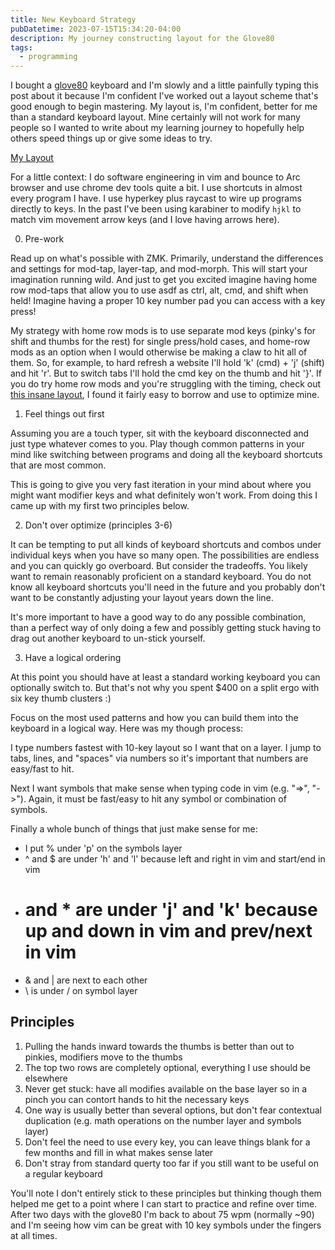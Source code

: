 ```yaml
---
title: New Keyboard Strategy
pubDatetime: 2023-07-15T15:34:20-04:00
description: My journey constructing layout for the Glove80
tags:
  - programming
---
```


I bought a [glove80](https://www.moergo.com/) keyboard and I'm slowly and a little painfully typing
this post about it because I'm confident I've worked out a layout scheme that's good enough to begin
mastering. My layout is, I'm confident, better for me than a standard keyboard layout. Mine
certainly will not work for many people so I wanted to write about my learning journey to hopefully
help others speed things up or give some ideas to try.

[My Layout](https://my.glove80.com/#/layout/user/9642fdc5-b23c-4910-a7bc-fb322029663d)

For a little context: I do software engineering in vim and bounce to Arc browser and use chrome dev
tools quite a bit. I use shortcuts in almost every program I have. I use hyperkey plus raycast to
wire up programs directly to keys. In the past I've been using karabiner to modify `hjkl` to match
vim movement arrow keys (and I love having arrows here).

0. Pre-work

Read up on what's possible with ZMK. Primarily, understand the differences and settings for mod-tap,
layer-tap, and mod-morph. This will start your imagination running wild. And just to get you excited
imagine having home row mod-taps that allow you to use asdf as ctrl, alt, cmd, and shift when held!
Imagine having a proper 10 key number pad you can access with a key press!

My strategy with home row mods is to use separate mod keys (pinky's for shift and thumbs for the
rest) for single press/hold cases, and home-row mods as an option when I would otherwise be making a
claw to hit all of them. So, for example, to hard refresh a website I'll hold 'k' (cmd) + 'j'
(shift) and hit 'r'. But to switch tabs I'll hold the cmd key on the thumb and hit '}'. If you do
try home row mods and you're struggling with the timing, check out
[this insane layout](https://sunaku.github.io/moergo-glove80-keyboard.html), I found it fairly easy
to borrow and use to optimize mine.

1. Feel things out first

Assuming you are a touch typer, sit with the keyboard disconnected and just type whatever comes to
you. Play though common patterns in your mind like switching between programs and doing all the
keyboard shortcuts that are most common.

This is going to give you very fast iteration in your mind about where you might want modifier keys
and what definitely won't work. From doing this I came up with my first two principles below.

2. Don't over optimize (principles 3-6)

It can be tempting to put all kinds of keyboard shortcuts and combos under individual keys when you
have so many open. The possibilities are endless and you can quickly go overboard. But consider the
tradeoffs. You likely want to remain reasonably proficient on a standard keyboard. You do not know
all keyboard shortcuts you'll need in the future and you probably don't want to be constantly
adjusting your layout years down the line.

It's more important to have a good way to do any possible combination, than a perfect way of only
doing a few and possibly getting stuck having to drag out another keyboard to un-stick yourself.

3. Have a logical ordering

At this point you should have at least a standard working keyboard you can optionally switch to. But
that's not why you spent $400 on a split ergo with six key thumb clusters :)

Focus on the most used patterns and how you can build them into the keyboard in a logical way. Here
was my though process:

I type numbers fastest with 10-key layout so I want that on a layer. I jump to tabs, lines, and
"spaces" via numbers so it's important that numbers are easy/fast to hit.

Next I want symbols that make sense when typing code in vim (e.g. "=>", "->"). Again, it must be
fast/easy to hit any symbol or combination of symbols.

Finally a whole bunch of things that just make sense for me:

- I put % under 'p' on the symbols layer
- ^ and $ are under 'h' and 'l' because left and right in vim and start/end in vim
- # and \* are under 'j' and 'k' because up and down in vim and prev/next in vim
- & and | are next to each other
- \ is under / on symbol layer

## Principles

1. Pulling the hands inward towards the thumbs is better than out to pinkies, modifiers move to the
   thumbs
2. The top two rows are completely optional, everything I use should be elsewhere
3. Never get stuck: have all modifies available on the base layer so in a pinch you can contort
   hands to hit the necessary keys
4. One way is usually better than several options, but don't fear contextual duplication (e.g. math
   operations on the number layer and symbols layer)
5. Don't feel the need to use every key, you can leave things blank for a few months and fill in
   what makes sense later
6. Don't stray from standard querty too far if you still want to be useful on a regular keyboard

You'll note I don't entirely stick to these principles but thinking though them helped me get to a
point where I can start to practice and refine over time. After two days with the glove80 I'm back
to about 75 wpm (normally ~90) and I'm seeing how vim can be great with 10 key symbols under the
fingers at all times.
